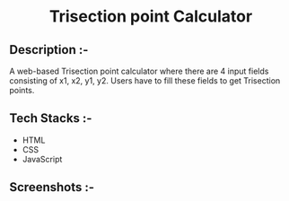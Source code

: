 # <p align="center">Trisection point Calculator</p>

## Description :-

A web-based Trisection point calculator where there are 4 input fields consisting of x1, x2, y1, y2.
Users have to fill these fields to get Trisection points. 

## Tech Stacks :-

- HTML
- CSS
- JavaScript

## Screenshots :-

